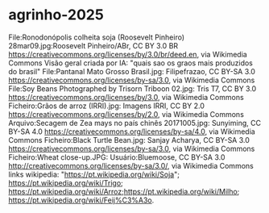 # agrinho-2025
File:Ronodonópolis colheita soja (Roosevelt Pinheiro) 28mar09.jpg:Roosevelt Pinheiro/ABr, CC BY 3.0 BR <https://creativecommons.org/licenses/by/3.0/br/deed.en>, via Wikimedia Commons
Visão geral criada por IA: "quais sao os graos mais produzidos do brasil"
File:Pantanal Mato Grosso Brasil.jpg: Filipefrazao, CC BY-SA 3.0 <https://creativecommons.org/licenses/by-sa/3.0>, via Wikimedia Commons
File:Soy Beans Photographed by Trisorn Triboon 02.jpg: Tris T7, CC BY 3.0 <https://creativecommons.org/licenses/by/3.0>, via Wikimedia Commons
Ficheiro:Grãos de arroz (IRRI).jpg: Imagens IRRI, CC BY 2.0 <https://creativecommons.org/licenses/by/2.0>, via Wikimedia Commons
Arquivo:Secagem de Zea mays no país chinês 20171005.jpg: Sunyiming, CC BY-SA 4.0 <https://creativecommons.org/licenses/by-sa/4.0>, via Wikimedia Commons
Ficheiro:Black Turtle Bean.jpg: Sanjay Acharya, CC BY-SA 3.0 <https://creativecommons.org/licenses/by-sa/3.0>, via Wikimedia Commons
Ficheiro:Wheat close-up.JPG: Usuário:Bluemoose, CC BY-SA 3.0 <http://creativecommons.org/licenses/by-sa/3.0/>, via Wikimedia Commons
links wikipedia: "https://pt.wikipedia.org/wiki/Soja"; https://pt.wikipedia.org/wiki/Trigo; https://pt.wikipedia.org/wiki/Arroz;https://pt.wikipedia.org/wiki/Milho;  https://pt.wikipedia.org/wiki/Feij%C3%A3o. 